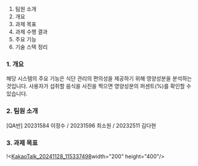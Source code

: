 1. 팀원 소개
2. 개요
3. 과제 목표
4. 과제 수행 결과
5. 주요 기능
6. 기술 스택 정리

###  1. 개요
해당 시스템의 주요 기능은 식단 관리의 편의성을 제공하기 위해 영양성분을 분석하는 것입니다. 사용자가 섭취할 음식을 사진을 찍으면 영양성분의 퍼센트(%)를 확인할 수 있습니다.

###  2. 팀원 소개
[QA반] 20231584 이정수 / 20231596 최소원 / 20232511 김다현

### 3. 과제 목표


!<[KakaoTalk_20241128_115337498](https://github.com/user-attachments/assets/d12315bc-106a-4e48-a86e-19ff51ace9a4)width="200" height="400"/>

